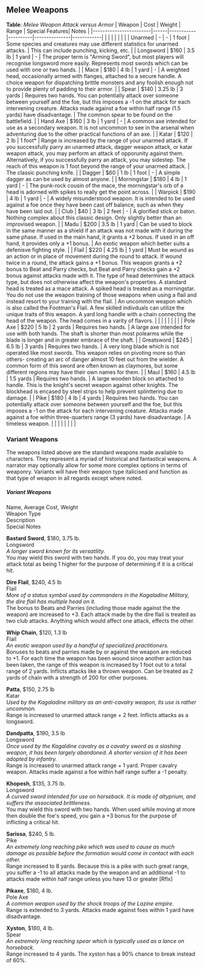 ## Melee Weapons

**Table**: *Melee Weapon Attack versus Armor*
| Weapon                 | Cost | Weight      | Range | Special Features| Notes |
|------------------------|------|-----------|----------|---------------|------------|
|                        |      |           |          |            |  |
| Unarmed                |   -  | -   | 1 foot  | Some species and creatures may use different statistics for unarmed attacks. | This can include punching, kicking, etc. |
| Longsword              | $160 | 3.5 lb | 1 yard | - | The proper term is "Arming Sword", but most players will recognise longsword more easily. Represents most swords which can be used with one or two hands. |
| Mace                   | $180 | 4 lb | 1 yard   | - | A weighted head, occasionally armed with flanges, attached to a secure handle. A choice weapon for dispatching brittle monsters and any foolish enough not to provide plenty of padding to their armor. |
| Spear                  | $140 | 3.25 lb | 3 yards   | Requires two hands. You can potentially attack over someone between yourself and the foe, but this imposes a -1 on the attack for each intervening creature. Attacks made against a foe within half range (1.5 yards) have disadvantage. | The common spear to be found on the battlefield. |
| Hand Axe               | $160 | 3 lb | 1 yard   | - | A common axe intended for use as a secondary weapon. It is not uncommon to see in the arsenal when adventuring due to the other practical functions of an axe. |
| Katar                  | $120 | 2 lb | 1 foot*   | Range is increased by the range of your unarmed attack. If you successfully parry an unarmed attack, dagger weapon attack, or katar weapon attack, you may perform an attack of opporunity against them. Alternatively, if you successfully parry an attack, you may sidestep. The reach of this weapon is 1 foot beyond the range of your unarmed attack. | The classic punching knife. |
| Dagger                 | $60 | 1 lb | 1 foot   | - | A simple dagger as can be used by almost anyone.  |
| Morningstar            | $180 | 4 lb | 1 yard   | - | The punk-rock cousin of the mace, the morningstar's orb of a head is adorned with spikes to really get the point across. |
| Warpick                | $190 | 4 lb | 1 yard   | - | A widely misunderstood weapon. It is intended to be used against a foe once they have been cast off balance, such as when they have been laid out. |
| Club                | $40 | 3 lb | 2 feet   | - | A glorified stick or baton. Nothing complex about this classic design. Only slightly better than an improvised weapon. |
| Madu               | $200 | 3.5 lb | 1 yard   | Can be used to block in the same manner as a shield if an attack was not made with it during the same phase. If used in the main hand, it grants a +2 bonus. If used in an off hand, it provides only a +1 bonus. | An exotic weapon which better suits a defenisve fighting style. |
| Flail              | $220 | 4.25 lb | 1 yard   | Must be wound as an action or in place of movement during the round to attack. If wound twice in a round, the attack gains a +1 bonus. This weapon grants a +2 bonus to Beat and Parry checks, but Beat and Parry checks gain a +2 bonus against attacks made with it. The type of head determines the attack type, but does not otherwise affect the weapon's properties. A standard head is treated as a mace attack. A spiked head is treated as a morningstar. You do not use the weapon training of those weapons when using a flail and instead resort to your training with the flail. | An uncommon weapon which is also called the Footman's Flail. A few skilled indivduals can utilize the unique traits of this weapon. A yard long handle with a chain connecting the head of the weapon. The head comes in a varity of flavors. |
|                        |      |           |          |            |  |
| Pole Axe               | $220 | 5 lb | 2 yards   | Requires two hands. | A large axe intended for use with both hands. The shaft is shorter than most polearms while the blade is longer and in greater embrace of the shaft. |
| Greatsword             | $245 | 6.5 lb | 3 yards   | Requires two hands. | A very long blade which is not operated like most swords. This weapon relies on pivoting more so than others- creating an arc of danger almost 10 feet out from the wielder. A common form of this sword are often known as claymores, but some different regions may have their own names for them. |
| Maul                   | $160 | 4.5 lb | 1.5 yards   | Requires two hands. | A large wooden block on attached to handle. This is the knight's secret weapon against other knights. The blockhead is encased by steel strips to help prevent splinttering due to damage. |
| Pike                   | $180 | 4 lb | 4 yards   | Requires two hands. You can potentially attack over someone between yourself and the foe, but this imposes a -1 on the attack for each intervening creature. Attacks made against a foe within three-quarters range (3 yards) have disadvantage. | A timeless weapon. |
|                        |      |           |          |            |  |

### Variant Weapons
The weapons listed above are the standard weapons made available to characters. They represent a myriad of historical and fantastical weapons. A narrator may optionally allow for some more complex options in terms of weaponry. Variants will have their weapon type italicised and function as that type of weapon in all regards except where noted.

##### Variant Weapons
Name, Average Cost, Weight  
Weapon Type  
Description  
Special Notes

**Bastard Sword**, $180, 3.75 lb.  
Longsword  
*A longer sword known for its versatility.*  
You may wield this sword with two hands. If you do, you may treat your attack total as being 1 higher for the purpose of determining if it is a critical hit.

**Dire Flail**, $240, 4.5 lb  
Flail  
_More of a status symbol used by commanders in the Kagaladine Military, the dire flail has multiple head on it._  
The bonus to Beats and Parries (including those made against the the weapon) are increased to +3. Each attack made by the dire flail is treated as two club attacks. Anything which would affect one attack, effects the other.

**Whip Chain**, $120, 1.3 lb  
Flail  
_An exotic weapon used by a handful of specialized practitioners._  
Bonuses to beats and parries made by or against the weapon are reduced to +1. For each time the weapon has been wound since another action has been taken, the range of this weapon is increased by 1 foot out to a total range of 2 yards. Inflicts attacks like a thrown weapon. Can be treated as 2 yards of chain with a strength of 200 for other purposes.

**Patta**, $150, 2.75 lb  
Katar  
_Used by the Kagaladine military as an anti-cavalry weapon, its use is rather uncommon._  
Range is increased to unarmed attack range + 2 feet. Inflicts attacks as a longsword.

**Dandpatta**, $190, 3.5 lb  
Longsword  
_Once used by the Kagaldine cavalry as a cavalry sword as a slashing weapon, it has been largely abandoned. A shorter version of it has been adopted by infantry._  
Range is increased to unarmed attack range + 1 yard. Proper cavalry weapon. Attacks made against a foe within half range suffer a -1 penalty.

**Khopesh**, $135, 3.75 lb.  
Longsword  
*A curved sword intended for use on horseback. It is made of altyprium, and suffers the associated brittleness.*  
You may wield this sword with two hands. When used while moving at more then double the foe's speed, you gain a +3 bonus for the purpose of inflicting a critical hit.

**Sarissa**, $240, 5 lb.  
Pike  
*An extremely long reaching pike which was used to cause as much damage as possible before the formation would come in contact with each other.*  
Range increased to 8 yards. Because this is a pike with such great range, you suffer a -1 to all attacks made by the weapon and an additional -1 to attacks made within half range unless you have 13 or greater [Rflx]

**Pikaxe**, $180, 4 lb.  
Pole Axe  
*A common weapon used by the shock troops of the Lazine empire.*  
Range is extended to 3 yards. Attacks made against foes within 1 yard have disadvantage.

**Xyston**, $180, 4 lb.  
Spear  
*An extremely long reaching spear which is typically used as a lance on horseback.*  
Range increased to 4 yards. The xyston has a 90% chance to break instead of 60%.
